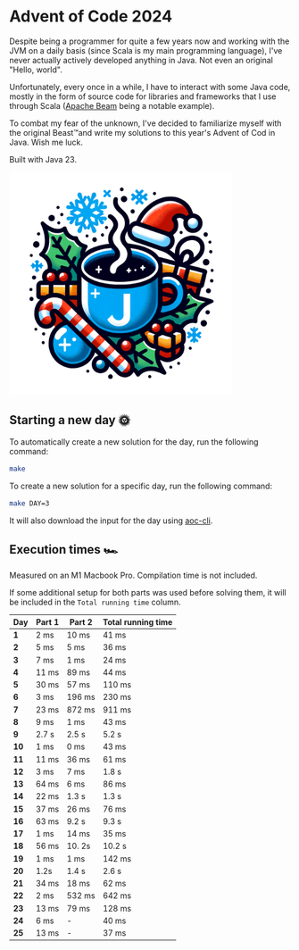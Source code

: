 # Advent of Code 2024

Despite being a programmer for quite a few years now and working with the JVM on a daily basis (since Scala is my main
programming language), I've never actually actively developed anything in Java. Not even an original "Hello, world".

Unfortunately, every once in a while, I have to interact with some Java code, mostly in the form of source code for
libraries and frameworks that I use through Scala ([Apache Beam](https://beam.apache.org/) being a notable example).

To combat my fear of the unknown, I've decided to familiarize myself with the original Beast™️and write my solutions to
this year's Advent of Cod in Java. Wish me luck.

Built with Java 23.

<img src="img.png" width="400"/>

## Starting a new day 🌞

To automatically create a new solution for the day, run the following command:

```bash
make
```

To create a new solution for a specific day, run the following command:

```bash
make DAY=3
```

It will also download the input for the day using [aoc-cli](https://github.com/scarvalhojr/aoc-cli).

## Execution times 🏎️

Measured on an M1 Macbook Pro. Compilation time is not included.

If some additional setup for both parts was used before solving them, it will be included in the `Total running time`
column.

| Day    | Part 1 | Part 2 | Total running time |
|--------|--------|--------|--------------------|
| **1**  | 2 ms   | 10 ms  | 41 ms              |
| **2**  | 5 ms   | 5 ms   | 36 ms              |
| **3**  | 7 ms   | 1 ms   | 24 ms              |
| **4**  | 11 ms  | 89 ms  | 44 ms              |
| **5**  | 30 ms  | 57 ms  | 110 ms             |
| **6**  | 3 ms   | 196 ms | 230 ms             |
| **7**  | 23 ms  | 872 ms | 911 ms             |
| **8**  | 9 ms   | 1 ms   | 43 ms              |
| **9**  | 2.7 s  | 2.5 s  | 5.2 s              |
| **10** | 1 ms   | 0 ms   | 43 ms              |
| **11** | 11 ms  | 36 ms  | 61 ms              |
| **12** | 3 ms   | 7 ms   | 1.8 s              |
| **13** | 64 ms  | 6 ms   | 86 ms              |
| **14** | 22 ms  | 1.3 s  | 1.3 s              |
| **15** | 37 ms  | 26 ms  | 76 ms              |
| **16** | 63 ms  | 9.2 s  | 9.3 s              |
| **17** | 1  ms  | 14  ms | 35 ms              |
| **18** | 56 ms  | 10. 2s | 10.2 s             |
| **19** | 1 ms   | 1 ms   | 142 ms             |
| **20** | 1.2s   | 1.4 s  | 2.6 s              |
| **21** | 34 ms  | 18 ms  | 62 ms              |
| **22** | 2 ms   | 532 ms | 642 ms             |
| **23** | 13 ms  | 79 ms  | 128 ms             |
| **24** | 6 ms   | -      | 40 ms              |
| **25** | 13 ms  | -      | 37 ms              |
